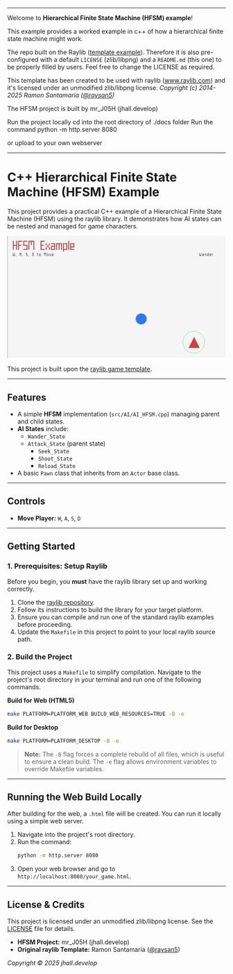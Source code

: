 -----------------------------------

Welcome to **Hierarchical Finite State Machine (HFSM) example**!

This example provides a worked example in c++ of how a hierarchical finite state machine might work. 


The repo built on the Raylib ([template example](https://github.com/raysan5/raylib-game-template)). Therefore it is also pre-configured with a default `LICENSE` (zlib/libpng) and a `README.md` (this one) to be properly filled by users. Feel free to change the LICENSE as required.


This template has been created to be used with raylib (www.raylib.com) and it's licensed under an unmodified zlib/libpng license.
_Copyright (c) 2014-2025 Ramon Santamaria ([@raysan5](https://twitter.com/raysan5))_

The HFSM project is built by mr_J05H (jhall.develop)

Run the project locally
cd into the root directory of ./docs folder
Run the command 
python -m http.server 8080

or upload to your own webserver 


-----------------------------------

# C++ Hierarchical Finite State Machine (HFSM) Example

This project provides a practical C++ example of a Hierarchical Finite State Machine (HFSM) using the raylib library. It demonstrates how AI states can be nested and managed for game characters.

![HFSM Screenshot](screenshots/screenshot000.png)

This project is built upon the [raylib game template](https://github.com/raysan5/raylib-game-template).

---

## Features

* A simple **HFSM** implementation (`src/AI/AI_HFSM.cpp`) managing parent and child states.
* **AI States** include:
    * `Wander_State`
    * `Attack_State` (parent state)
        * `Seek_State`
        * `Shoot_State`
        * `Reload_State`
* A basic `Pawn` class that inherits from an `Actor` base class.

---

## Controls

* **Move Player:** `W`, `A`, `S`, `D`

---

## Getting Started

### 1. Prerequisites: Setup Raylib

Before you begin, you **must** have the raylib library set up and working correctly.

1.  Clone the [raylib repository](https://github.com/raysan5/raylib.git).
2.  Follow its instructions to build the library for your target platform.
3.  Ensure you can compile and run one of the standard raylib examples before proceeding.
4.  Update the `Makefile` in this project to point to your local raylib source path.

### 2. Build the Project

This project uses a `Makefile` to simplify compilation. Navigate to the project's root directory in your terminal and run one of the following commands.

**Build for Web (HTML5)**

```bash
make PLATFORM=PLATFORM_WEB BUILD_WEB_RESOURCES=TRUE -B -e
```

**Build for Desktop**

```bash
make PLATFORM=PLATFORM_DESKTOP -B -e
```

> **Note:** The `-B` flag forces a complete rebuild of all files, which is useful to ensure a clean build. The `-e` flag allows environment variables to override Makefile variables.

---

## Running the Web Build Locally

After building for the web, a `.html` file will be created. You can run it locally using a simple web server.

1.  Navigate into the project's root directory.
2.  Run the command:
    ```bash
    python -m http.server 8080
    ```
3.  Open your web browser and go to `http://localhost:8080/your_game.html`.

---

## License & Credits

This project is licensed under an unmodified zlib/libpng license. See the [LICENSE](LICENSE) file for details.

* **HFSM Project:** mr\_J05H (jhall.develop)
* **Original raylib Template:** Ramon Santamaria ([@raysan5](https://twitter.com/raysan5))

*Copyright © 2025 jhall.develop*

